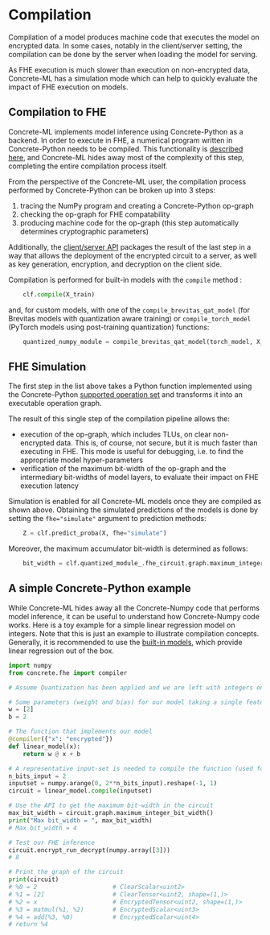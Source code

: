 # Compilation

Compilation of a model produces machine code that executes the model on encrypted data. In some cases, notably in the client/server setting, the compilation can be done by the server when loading the model for serving.

As FHE execution is much slower than execution on non-encrypted data, Concrete-ML has a simulation mode which can help to quickly evaluate the impact of FHE execution on models.

## Compilation to FHE

Concrete-ML implements model inference using Concrete-Python as a backend. In order to execute in FHE, a numerical program written in Concrete-Python needs to be compiled. This functionality is [described here](https://docs.zama.ai/concrete-numpy/getting-started/quick_start), and Concrete-ML hides away most of the complexity of this step, completing the entire compilation process itself.

From the perspective of the Concrete-ML user, the compilation process performed by Concrete-Python can be broken up into 3 steps:

1. tracing the NumPy program and creating a Concrete-Python op-graph
1. checking the op-graph for FHE compatability
1. producing machine code for the op-graph (this step automatically determines cryptographic parameters)

Additionally, the [client/server API](client_server.md) packages the result of the last step in a way that allows the deployment of the encrypted circuit to a server, as well as key generation, encryption, and decryption on the client side.

Compilation is performed for built-in models with the `compile` method :

<!--pytest-codeblocks:skip-->	

```python
    clf.compile(X_train)
```

and, for custom models, with one of the `compile_brevitas_qat_model` (for Brevitas models with quantization aware training) or `compile_torch_model` (PyTorch models using post-training quantization) functions:

<!--pytest-codeblocks:skip-->	

```python
    quantized_numpy_module = compile_brevitas_qat_model(torch_model, X_train)
```

## FHE Simulation

The first step in the list above takes a Python function implemented using the Concrete-Python [supported operation set](https://docs.zama.ai/concrete-numpy/getting-started/compatibility) and transforms it into an executable operation graph.

The result of this single step of the compilation pipeline allows the:

- execution of the op-graph, which includes TLUs, on clear non-encrypted data. This is, of course, not secure, but it is much faster than executing in FHE. This mode is useful for debugging, i.e. to find the appropriate model hyper-parameters
- verification of the maximum bit-width of the op-graph and the intermediary bit-widths of model layers, to evaluate their impact on FHE execution latency

Simulation is enabled for all Concrete-ML models once they are compiled as shown above. Obtaining the simulated predictions of the models is done by setting the `fhe="simulate"` argument to prediction methods:

<!--pytest-codeblocks:skip-->	

```python
    Z = clf.predict_proba(X, fhe="simulate")
```

Moreover, the maximum accumulator bit-width is determined as follows:

<!--pytest-codeblocks:skip-->	

```python
    bit_width = clf.quantized_module_.fhe_circuit.graph.maximum_integer_bit_width()
```

## A simple Concrete-Python example

While Concrete-ML hides away all the Concrete-Numpy code that performs model inference, it can be useful to understand how Concrete-Numpy code works. Here is a toy example for a simple linear regression model on integers. Note that this is just an example to illustrate compilation concepts. Generally, it is recommended to use the [built-in models](../built-in-models/linear.md), which provide linear regression out of the box.

```python
import numpy
from concrete.fhe import compiler

# Assume Quantization has been applied and we are left with integers only. This is essentially the work of Concrete-ML

# Some parameters (weight and bias) for our model taking a single feature
w = [2]
b = 2

# The function that implements our model
@compiler({"x": "encrypted"})
def linear_model(x):
    return w @ x + b

# A representative input-set is needed to compile the function (used for tracing)
n_bits_input = 2
inputset = numpy.arange(0, 2**n_bits_input).reshape(-1, 1)
circuit = linear_model.compile(inputset)

# Use the API to get the maximum bit-width in the circuit
max_bit_width = circuit.graph.maximum_integer_bit_width()
print("Max bit_width = ", max_bit_width)
# Max bit_width = 4

# Test our FHE inference
circuit.encrypt_run_decrypt(numpy.array([3]))
# 8

# Print the graph of the circuit
print(circuit)
# %0 = 2                     # ClearScalar<uint2>
# %1 = [2]                   # ClearTensor<uint2, shape=(1,)>
# %2 = x                     # EncryptedTensor<uint2, shape=(1,)>
# %3 = matmul(%1, %2)        # EncryptedScalar<uint3>
# %4 = add(%3, %0)           # EncryptedScalar<uint4>
# return %4
```
